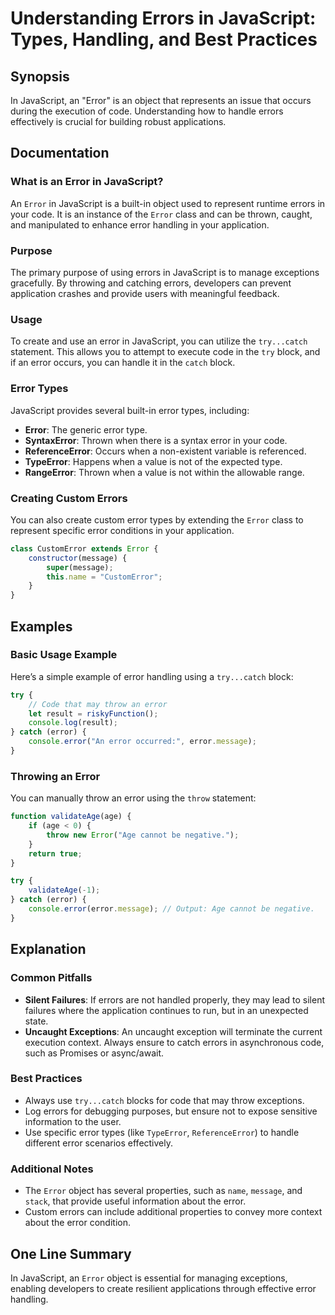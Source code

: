 <!--
Meta Description: # Understanding Errors in JavaScript: Types, Handling, and Best Practices ## Synopsis In JavaScript, an "Error" is an object that represents an issue ...
Meta Keywords: error, javascript, errors, code, can
-->

# Understanding Errors in JavaScript: Types, Handling, and Best Practices

## Synopsis
In JavaScript, an "Error" is an object that represents an issue that occurs during the execution of code. Understanding how to handle errors effectively is crucial for building robust applications.

## Documentation

### What is an Error in JavaScript?
An `Error` in JavaScript is a built-in object used to represent runtime errors in your code. It is an instance of the `Error` class and can be thrown, caught, and manipulated to enhance error handling in your application.

### Purpose
The primary purpose of using errors in JavaScript is to manage exceptions gracefully. By throwing and catching errors, developers can prevent application crashes and provide users with meaningful feedback.

### Usage
To create and use an error in JavaScript, you can utilize the `try...catch` statement. This allows you to attempt to execute code in the `try` block, and if an error occurs, you can handle it in the `catch` block.

### Error Types
JavaScript provides several built-in error types, including:
- **Error**: The generic error type.
- **SyntaxError**: Thrown when there is a syntax error in your code.
- **ReferenceError**: Occurs when a non-existent variable is referenced.
- **TypeError**: Happens when a value is not of the expected type.
- **RangeError**: Thrown when a value is not within the allowable range.

### Creating Custom Errors
You can also create custom error types by extending the `Error` class to represent specific error conditions in your application.

```javascript
class CustomError extends Error {
    constructor(message) {
        super(message);
        this.name = "CustomError";
    }
}
```

## Examples

### Basic Usage Example
Here’s a simple example of error handling using a `try...catch` block:

```javascript
try {
    // Code that may throw an error
    let result = riskyFunction();
    console.log(result);
} catch (error) {
    console.error("An error occurred:", error.message);
}
```

### Throwing an Error
You can manually throw an error using the `throw` statement:

```javascript
function validateAge(age) {
    if (age < 0) {
        throw new Error("Age cannot be negative.");
    }
    return true;
}

try {
    validateAge(-1);
} catch (error) {
    console.error(error.message); // Output: Age cannot be negative.
}
```

## Explanation

### Common Pitfalls
- **Silent Failures**: If errors are not handled properly, they may lead to silent failures where the application continues to run, but in an unexpected state.
- **Uncaught Exceptions**: An uncaught exception will terminate the current execution context. Always ensure to catch errors in asynchronous code, such as Promises or async/await.

### Best Practices
- Always use `try...catch` blocks for code that may throw exceptions.
- Log errors for debugging purposes, but ensure not to expose sensitive information to the user.
- Use specific error types (like `TypeError`, `ReferenceError`) to handle different error scenarios effectively.

### Additional Notes
- The `Error` object has several properties, such as `name`, `message`, and `stack`, that provide useful information about the error.
- Custom errors can include additional properties to convey more context about the error condition.

## One Line Summary
In JavaScript, an `Error` object is essential for managing exceptions, enabling developers to create resilient applications through effective error handling.